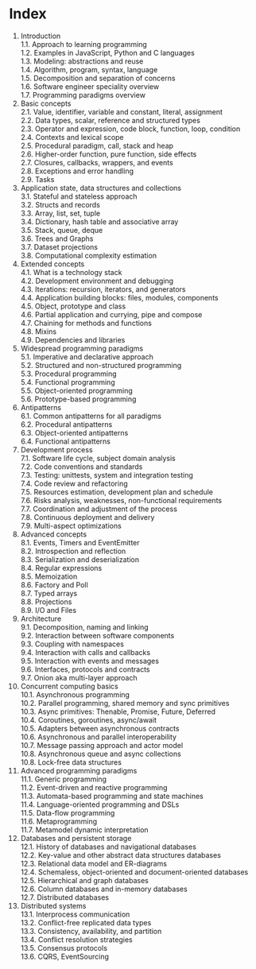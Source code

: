 # Index

1. Introduction  
   1.1. Approach to learning programming  
   1.2. Examples in JavaScript, Python and C languages  
   1.3. Modeling: abstractions and reuse  
   1.4. Algorithm, program, syntax, language  
   1.5. Decomposition and separation of concerns  
   1.6. Software engineer speciality overview  
   1.7. Programming paradigms overview
2. Basic concepts  
   2.1. Value, identifier, variable and constant, literal, assignment  
   2.2. Data types, scalar, reference and structured types  
   2.3. Operator and expression, code block, function, loop, condition  
   2.4. Contexts and lexical scope  
   2.5. Procedural paradigm, call, stack and heap  
   2.6. Higher-order function, pure function, side effects  
   2.7. Closures, callbacks, wrappers, and events  
   2.8. Exceptions and error handling  
   2.9. Tasks
3. Application state, data structures and collections  
   3.1. Stateful and stateless approach  
   3.2. Structs and records  
   3.3. Array, list, set, tuple  
   3.4. Dictionary, hash table and associative array  
   3.5. Stack, queue, deque  
   3.6. Trees and Graphs  
   3.7. Dataset projections  
   3.8. Computational complexity estimation
4. Extended concepts  
   4.1. What is a technology stack  
   4.2. Development environment and debugging  
   4.3. Iterations: recursion, iterators, and generators  
   4.4. Application building blocks: files, modules, components  
   4.5. Object, prototype and class  
   4.6. Partial application and currying, pipe and compose  
   4.7. Chaining for methods and functions  
   4.8. Mixins  
   4.9. Dependencies and libraries
5. Widespread programming paradigms  
   5.1. Imperative and declarative approach  
   5.2. Structured and non-structured programming  
   5.3. Procedural programming  
   5.4. Functional programming  
   5.5. Object-oriented programming  
   5.6. Prototype-based programming
6. Antipatterns  
   6.1. Common antipatterns for all paradigms  
   6.2. Procedural antipatterns  
   6.3. Object-oriented antipatterns  
   6.4. Functional antipatterns
7. Development process  
   7.1. Software life cycle, subject domain analysis  
   7.2. Code conventions and standards  
   7.3. Testing: unittests, system and integration testing  
   7.4. Code review and refactoring  
   7.5. Resources estimation, development plan and schedule  
   7.6. Risks analysis, weaknesses, non-functional requirements  
   7.7. Coordination and adjustment of the process  
   7.8. Continuous deployment and delivery  
   7.9. Multi-aspect optimizations
8. Advanced concepts  
   8.1. Events, Timers and EventEmitter  
   8.2. Introspection and reflection  
   8.3. Serialization and deserialization  
   8.4. Regular expressions  
   8.5. Memoization  
   8.6. Factory and Poll  
   8.7. Typed arrays  
   8.8. Projections  
   8.9. I/O and Files
9. Architecture  
   9.1. Decomposition, naming and linking  
   9.2. Interaction between software components  
   9.3. Coupling with namespaces  
   9.4. Interaction with calls and callbacks  
   9.5. Interaction with events and messages  
   9.6. Interfaces, protocols and contracts  
   9.7. Onion aka multi-layer approach
10. Concurrent computing basics  
    10.1. Asynchronous programming  
    10.2. Parallel programming, shared memory and sync primitives  
    10.3. Async primitives: Thenable, Promise, Future, Deferred  
    10.4. Coroutines, goroutines, async/await  
    10.5. Adapters between asynchronous contracts  
    10.6. Asynchronous and parallel interoperability  
    10.7. Message passing approach and actor model  
    10.8. Asynchronous queue and async collections  
    10.8. Lock-free data structures
11. Advanced programming paradigms  
    11.1. Generic programming  
    11.2. Event-driven and reactive programming  
    11.3. Automata-based programming and state machines  
    11.4. Language-oriented programming and DSLs  
    11.5. Data-flow programming  
    11.6. Metaprogramming  
    11.7. Metamodel dynamic interpretation
12. Databases and persistent storage  
    12.1. History of databases and navigational databases  
    12.2. Key-value and other abstract data structures databases  
    12.3. Relational data model and ER-diagrams  
    12.4. Schemaless, object-oriented and document-oriented databases  
    12.5. Hierarchical and graph databases  
    12.6. Column databases and in-memory databases  
    12.7. Distributed databases
13. Distributed systems  
    13.1. Interprocess communication  
    13.2. Conflict-free replicated data types  
    13.3. Consistency, availability, and partition  
    13.4. Conflict resolution strategies  
    13.5. Consensus protocols  
    13.6. CQRS, EventSourcing

